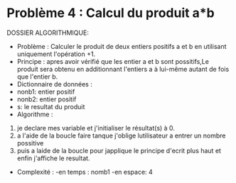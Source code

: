 # Problème 4 : Calcul du produit a*b
DOSSIER ALGORITHMIQUE:
- Problème : Calculer le produit de deux entiers positifs a et b en utilisant uniquement l'opération +1.
- Principe : apres avoir vérifié que les entier a et b sont possitifs,Le produit sera obtenu en additionnant l'entiers a à lui-même autant de fois que l'entier b.
- Dictionnaire de données :
- nonb1: entier positif
- nonb2: entier positif
- s: le resultat du produit
- Algorithme :
1. je declare mes variable et j'initialiser le résultat(s) à 0.
2. a l'aide de la boucle faire tanque j'oblige lutilisateur a entrer un nombre possitive
3. puis a laide de la boucle pour japplique le principe d'ecrit plus haut et enfin j'affiche le resultat.
- Complexité :
  -en temps : nomb1
  -en espace: 4
